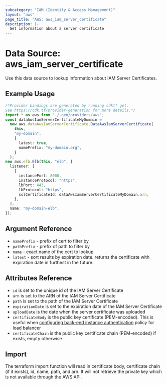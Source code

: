 ```yaml
---
subcategory: "IAM (Identity & Access Management)"
layout: "aws"
page_title: "AWS: aws_iam_server_certificate"
description: |-
  Get information about a server certificate
---
```


# Data Source: aws\_iam\_server\_certificate

Use this data source to lookup information about IAM Server Certificates.

## Example Usage

```typescript
/*Provider bindings are generated by running cdktf get.
See https://cdk.tf/provider-generation for more details.*/
import * as aws from "./.gen/providers/aws";
const dataAwsIamServerCertificateMyDomain =
  new aws.dataAwsIamServerCertificate.DataAwsIamServerCertificate(
    this,
    "my-domain",
    {
      latest: true,
      namePrefix: "my-domain.org",
    }
  );
new aws.elb.Elb(this, "elb", {
  listener: [
    {
      instancePort: 8000,
      instanceProtocol: "https",
      lbPort: 443,
      lbProtocol: "https",
      sslCertificateId: dataAwsIamServerCertificateMyDomain.arn,
    },
  ],
  name: "my-domain-elb",
});

```

## Argument Reference

* `namePrefix` - prefix of cert to filter by
* `pathPrefix` - prefix of path to filter by
* `name` - exact name of the cert to lookup
* `latest` - sort results by expiration date. returns the certificate with expiration date in furthest in the future.

## Attributes Reference

* `id` is set to the unique id of the IAM Server Certificate
* `arn` is set to the ARN of the IAM Server Certificate
* `path` is set to the path of the IAM Server Certificate
* `expirationDate` is set to the expiration date of the IAM Server Certificate
* `uploadDate` is the date when the server certificate was uploaded
* `certificateBody` is the public key certificate (PEM-encoded). This is useful when [configuring back-end instance authentication](http://docs.aws.amazon.com/elasticloadbalancing/latest/classic/elb-create-https-ssl-load-balancer.html) policy for load balancer
* `certificateChain` is the public key certificate chain (PEM-encoded) if exists, empty otherwise

## Import

The terraform import function will read in certificate body, certificate chain (if it exists), id, name, path, and arn.
It will not retrieve the private key which is not available through the AWS API.
